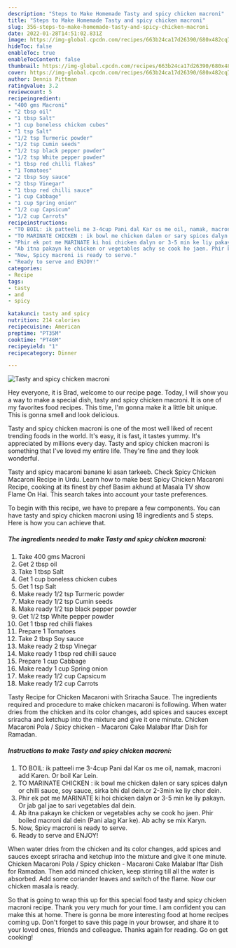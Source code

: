 ```yaml
---
description: "Steps to Make Homemade Tasty and spicy chicken macroni"
title: "Steps to Make Homemade Tasty and spicy chicken macroni"
slug: 356-steps-to-make-homemade-tasty-and-spicy-chicken-macroni
date: 2022-01-28T14:51:02.831Z
image: https://img-global.cpcdn.com/recipes/663b24ca17d26390/680x482cq70/tasty-and-spicy-chicken-macroni-recipe-main-photo.jpg
hideToc: false
enableToc: true
enableTocContent: false
thumbnail: https://img-global.cpcdn.com/recipes/663b24ca17d26390/680x482cq70/tasty-and-spicy-chicken-macroni-recipe-main-photo.jpg
cover: https://img-global.cpcdn.com/recipes/663b24ca17d26390/680x482cq70/tasty-and-spicy-chicken-macroni-recipe-main-photo.jpg
author: Dennis Pittman
ratingvalue: 3.2
reviewcount: 5
recipeingredient:
- "400 gms Macroni"
- "2 tbsp oil"
- "1 tbsp Salt"
- "1 cup boneless chicken cubes"
- "1 tsp Salt"
- "1/2 tsp Turmeric powder"
- "1/2 tsp Cumin seeds"
- "1/2 tsp black pepper powder"
- "1/2 tsp White pepper powder"
- "1 tbsp red chilli flakes"
- "1 Tomatoes"
- "2 tbsp Soy sauce"
- "2 tbsp Vinegar"
- "1 tbsp red chilli sauce"
- "1 cup Cabbage"
- "1 cup Spring onion"
- "1/2 cup Capsicum"
- "1/2 cup Carrots"
recipeinstructions:
- "TO BOIL: ik patteeli me 3-4cup Pani dal Kar os me oil, namak, macroni add Karen. Or boil Kar Lein."
- "TO MARINATE CHICKEN : ik bowl me chicken dalen or sary spices dalyn or chilli sauce, soy sauce, sirka bhi dal dein.or 2-3min ke liy chor dein."
- "Phir ek pot me MARINATE ki hoi chicken dalyn or 3-5 min ke liy pakayn. Or jab gal jae to sari vegetables dal dein."
- "Ab itna pakayn ke chicken or vegetables achy se cook ho jaen. Phir boiled macroni dal dein (Pani alag Kar ke). Ab achy se mix Karyn."
- "Now, Spicy macroni is ready to serve."
- "Ready to serve and ENJOY!"
categories:
- Recipe
tags:
- tasty
- and
- spicy

katakunci: tasty and spicy 
nutrition: 214 calories
recipecuisine: American
preptime: "PT35M"
cooktime: "PT46M"
recipeyield: "1"
recipecategory: Dinner

---
```



![Tasty and spicy chicken macroni](https://img-global.cpcdn.com/recipes/663b24ca17d26390/680x482cq70/tasty-and-spicy-chicken-macroni-recipe-main-photo.jpg)

Hey everyone, it is Brad, welcome to our recipe page. Today, I will show you a way to make a special dish, tasty and spicy chicken macroni. It is one of my favorites food recipes. This time, I'm gonna make it a little bit unique. This is gonna smell and look delicious.

Tasty and spicy chicken macroni is one of the most well liked of recent trending foods in the world. It's easy, it is fast, it tastes yummy. It's appreciated by millions every day. Tasty and spicy chicken macroni is something that I've loved my entire life. They're fine and they look wonderful.

Tasty and spicy macaroni banane ki asan tarkeeb. Check Spicy Chicken Macaroni Recipe in Urdu. Learn how to make best Spicy Chicken Macaroni Recipe, cooking at its finest by chef Basim akhund at Masala TV show Flame On Hai. This search takes into account your taste preferences.


To begin with this recipe, we have to prepare a few components. You can have tasty and spicy chicken macroni using 18 ingredients and 5 steps. Here is how you can achieve that.

<!--inarticleads1-->

##### The ingredients needed to make Tasty and spicy chicken macroni:

1. Take 400 gms Macroni
1. Get 2 tbsp oil
1. Take 1 tbsp Salt
1. Get 1 cup boneless chicken cubes
1. Get 1 tsp Salt
1. Make ready 1/2 tsp Turmeric powder
1. Make ready 1/2 tsp Cumin seeds
1. Make ready 1/2 tsp black pepper powder
1. Get 1/2 tsp White pepper powder
1. Get 1 tbsp red chilli flakes
1. Prepare 1 Tomatoes
1. Take 2 tbsp Soy sauce
1. Make ready 2 tbsp Vinegar
1. Make ready 1 tbsp red chilli sauce
1. Prepare 1 cup Cabbage
1. Make ready 1 cup Spring onion
1. Make ready 1/2 cup Capsicum
1. Make ready 1/2 cup Carrots


Tasty Recipe for Chicken Macaroni with Sriracha Sauce. The ingredients required and procedure to make chicken macaroni is following. When water dries from the chicken and its color changes, add spices and sauces except sriracha and ketchup into the mixture and give it one minute. Chicken Macaroni Pola / Spicy chicken - Macaroni Cake Malabar Iftar Dish for Ramadan. 

<!--inarticleads2-->

##### Instructions to make Tasty and spicy chicken macroni:

1. TO BOIL: ik patteeli me 3-4cup Pani dal Kar os me oil, namak, macroni add Karen. Or boil Kar Lein.
1. TO MARINATE CHICKEN : ik bowl me chicken dalen or sary spices dalyn or chilli sauce, soy sauce, sirka bhi dal dein.or 2-3min ke liy chor dein.
1. Phir ek pot me MARINATE ki hoi chicken dalyn or 3-5 min ke liy pakayn. Or jab gal jae to sari vegetables dal dein.
1. Ab itna pakayn ke chicken or vegetables achy se cook ho jaen. Phir boiled macroni dal dein (Pani alag Kar ke). Ab achy se mix Karyn.
1. Now, Spicy macroni is ready to serve.
1. Ready to serve and ENJOY!

When water dries from the chicken and its color changes, add spices and sauces except sriracha and ketchup into the mixture and give it one minute. Chicken Macaroni Pola / Spicy chicken - Macaroni Cake Malabar Iftar Dish for Ramadan. Then add minced chicken, keep stirring till all the water is absorbed. Add some coriander leaves and switch of the flame. Now our chicken masala is ready. 

So that is going to wrap this up for this special food tasty and spicy chicken macroni recipe. Thank you very much for your time. I am confident you can make this at home. There is gonna be more interesting food at home recipes coming up. Don't forget to save this page in your browser, and share it to your loved ones, friends and colleague. Thanks again for reading. Go on get cooking!
